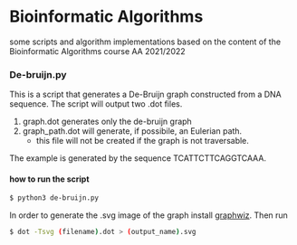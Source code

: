 # Bioinformatic Algorithms

some scripts and algorithm implementations based on the content of the Bioinformatic Algorithms course AA 2021/2022 

### De-bruijn.py
This is a script that generates a De-Bruijn graph constructed from a DNA sequence. 
The script will output two .dot files.
1) graph.dot generates only the de-bruijn graph
2) graph_path.dot will generate, if possibile, an Eulerian path. 
    - this file will not be created if the graph is not traversable. 

The example is generated by the sequence TCATTCTTCAGGTCAAA.
#### how to run the script
```bash
$ python3 de-bruijn.py 
```

In order to generate the .svg image of the graph install [graphwiz](https://graphviz.org). 
Then run 
```bash
$ dot -Tsvg (filename).dot > (output_name).svg
```

